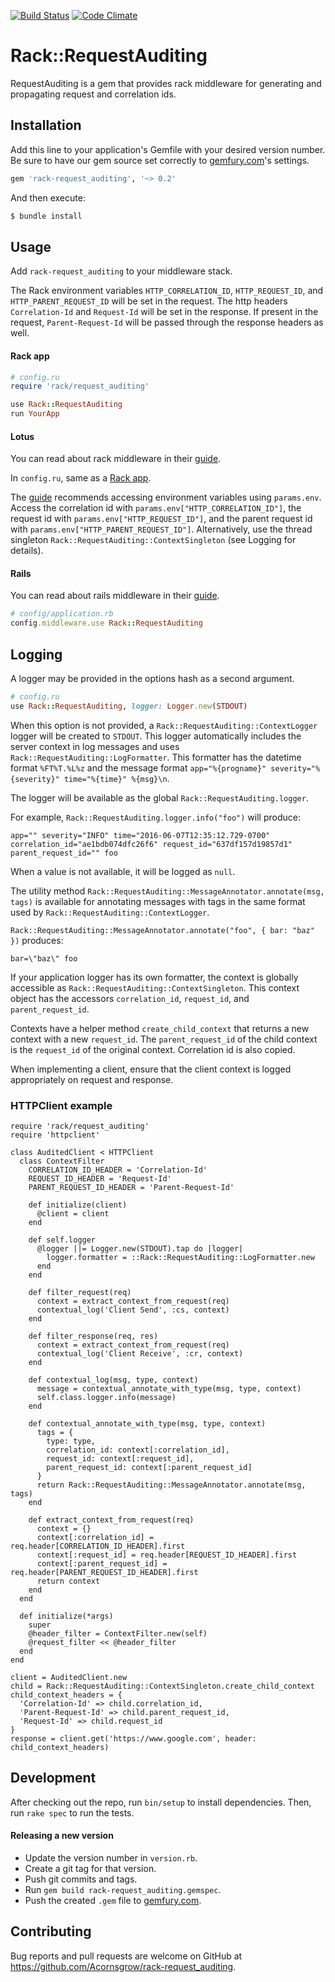 [![Build Status](https://travis-ci.com/Acornsgrow/rack-request_auditing.svg?token=j8fT5VPY65oQ5xziayzW)](https://travis-ci.com/Acornsgrow/rack-request_auditing)
[![Code Climate](https://codeclimate.com/repos/5667214ffe3d9f4149000a46/badges/8d2bac957ba7d9f47eca/gpa.svg)](https://codeclimate.com/repos/5667214ffe3d9f4149000a46/feed)

# Rack::RequestAuditing

RequestAuditing is a gem that provides rack middleware for generating and
propagating request and correlation ids.

## Installation

Add this line to your application's Gemfile with your desired version number.
Be sure to have our gem source set correctly to [gemfury.com](https://gemfury.com)'s settings.

```ruby
gem 'rack-request_auditing', '~> 0.2'
```

And then execute:

```bash
$ bundle install
```

## Usage

Add `rack-request_auditing` to your middleware stack.

The Rack environment variables `HTTP_CORRELATION_ID`, `HTTP_REQUEST_ID`, and
`HTTP_PARENT_REQUEST_ID` will be set in the request.  The http headers
`Correlation-Id` and `Request-Id` will be set in the response.  If present in
the request, `Parent-Request-Id` will be passed through the response headers as
well.

#### Rack app

```ruby
# config.ru
require 'rack/request_auditing'

use Rack::RequestAuditing
run YourApp
```

#### Lotus

You can read about rack middleware in their [guide](http://lotusrb.org/guides/actions/rack-integration/).

In `config.ru`, same as a [Rack app](#rack-app).

The [guide](http://lotusrb.org/guides/actions/request-and-response) recommends
accessing environment variables using `params.env`.  Access the correlation id
with `params.env["HTTP_CORRELATION_ID"]`, the request id with
`params.env["HTTP_REQUEST_ID"]`, and the parent request id with
`params.env["HTTP_PARENT_REQUEST_ID"]`.  Alternatively, use the thread singleton
`Rack::RequestAuditing::ContextSingleton` (see Logging for details).

#### Rails

You can read about rails middleware in their [guide](http://guides.rubyonrails.org/rails_on_rack.html).

```ruby
# config/application.rb
config.middleware.use Rack::RequestAuditing
```

## Logging

A logger may be provided in the options hash as a second argument.

```ruby
# config.ru
use Rack::RequestAuditing, logger: Logger.new(STDOUT)
```

When this option is not provided, a `Rack::RequestAuditing::ContextLogger`
logger will be created to `STDOUT`.  This logger automatically includes the
server context in log messages and uses `Rack::RequestAuditing::LogFormatter`.
This formatter has the datetime format `%FT%T.%L%z` and the message format
`app="%{progname}" severity="%{severity}" time="%{time}" %{msg}\n`.

The logger will be available as the global `Rack::RequestAuditing.logger`.

For example, `Rack::RequestAuditing.logger.info("foo")` will produce:

`app="" severity="INFO" time="2016-06-07T12:35:12.729-0700" correlation_id="ae1bdb074dfc26f6" request_id="637df157d19857d1" parent_request_id="" foo`

When a value is not available, it will be logged as `null`.

The utility method `Rack::RequestAuditing::MessageAnnotator.annotate(msg, tags)`
is available for annotating messages with tags in the same format used by
`Rack::RequestAuditing::ContextLogger`.

`Rack::RequestAuditing::MessageAnnotator.annotate("foo", { bar: "baz" })` produces:

`bar=\"baz\" foo`

If your application logger has its own formatter, the context is globally
accessible as `Rack::RequestAuditing::ContextSingleton`.  This context object
has the accessors `correlation_id`, `request_id`, and `parent_request_id`.

Contexts have a helper method `create_child_context` that returns a new context
with a new `request_id`.  The `parent_request_id` of the child context is the
`request_id` of the original context.  Correlation id is also copied.

When implementing a client, ensure that the client context is logged
appropriately on request and response.

### HTTPClient example
```
require 'rack/request_auditing'
require 'httpclient'

class AuditedClient < HTTPClient
  class ContextFilter
    CORRELATION_ID_HEADER = 'Correlation-Id'
    REQUEST_ID_HEADER = 'Request-Id'
    PARENT_REQUEST_ID_HEADER = 'Parent-Request-Id'

    def initialize(client)
      @client = client
    end

    def self.logger
      @logger ||= Logger.new(STDOUT).tap do |logger|
        logger.formatter = ::Rack::RequestAuditing::LogFormatter.new
      end
    end

    def filter_request(req)
      context = extract_context_from_request(req)
      contextual_log('Client Send', :cs, context)
    end

    def filter_response(req, res)
      context = extract_context_from_request(req)
      contextual_log('Client Receive', :cr, context)
    end

    def contextual_log(msg, type, context)
      message = contextual_annotate_with_type(msg, type, context)
      self.class.logger.info(message)
    end

    def contextual_annotate_with_type(msg, type, context)
      tags = {
        type: type,
        correlation_id: context[:correlation_id],
        request_id: context[:request_id],
        parent_request_id: context[:parent_request_id]
      }
      return Rack::RequestAuditing::MessageAnnotator.annotate(msg, tags)
    end

    def extract_context_from_request(req)
      context = {}
      context[:correlation_id] = req.header[CORRELATION_ID_HEADER].first
      context[:request_id] = req.header[REQUEST_ID_HEADER].first
      context[:parent_request_id] = req.header[PARENT_REQUEST_ID_HEADER].first
      return context
    end
  end

  def initialize(*args)
    super
    @header_filter = ContextFilter.new(self)
    @request_filter << @header_filter
  end
end

client = AuditedClient.new
child = Rack::RequestAuditing::ContextSingleton.create_child_context
child_context_headers = {
  'Correlation-Id' => child.correlation_id,
  'Parent-Request-Id' => child.parent_request_id,
  'Request-Id' => child.request_id
}
response = client.get('https://www.google.com', header: child_context_headers)
```

## Development

After checking out the repo, run `bin/setup` to install dependencies. Then,
run `rake spec` to run the tests.

#### Releasing a new version

- Update the version number in `version.rb`.
- Create a git tag for that version.
- Push git commits and tags.
- Run `gem build rack-request_auditing.gemspec`.
- Push the created `.gem` file to [gemfury.com](https://gemfury.com).

## Contributing

Bug reports and pull requests are welcome on GitHub at https://github.com/Acornsgrow/rack-request_auditing.
